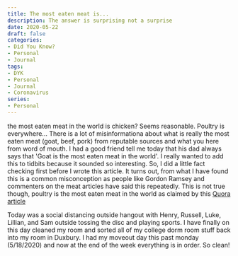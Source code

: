 ```yaml
---
title: The most eaten meat is...
description: The answer is surprising not a surprise
date: 2020-05-22
draft: false
categories:
- Did You Know?
- Personal
- Journal
tags:
- DYK
- Personal
- Journal
- Coronavirus
series: 
- Personal
---
```


the most eaten meat in the world is chicken? Seems reasonable. Poultry is everywhere...
There is a lot of misinformationa about what is really the most eaten meat (goat, beef, pork) from reputable sources and what you here from word of mouth. I had a good friend tell me today that his dad always says that 'Goat is the most eaten meat in the world'. I really wanted to add this to tidbits because it sounded so interesting. So, I did a little fact checking first before I wrote this article. It turns out, from what I have found this is a common misconception as people like Gordon Ramsey and commenters on the meat articles have said this repeatedly. This is not true though, poultry is the most eaten meat in the world as claimed by this [Quora article](https://www.quora.com/What-are-the-the-most-consumed-meats-in-the-world?share=1)

Today was a social distancing outside hangout with Henry, Russell, Luke, Lillian, and Sam outside tossing the disc and playing sports. I have finally on this day cleaned my room and sorted all of my college dorm room stuff back into my room in Duxbury. I had my moveout day 
this past monday (5/18/2020) and now at the end of the week everything is in order. So clean!
